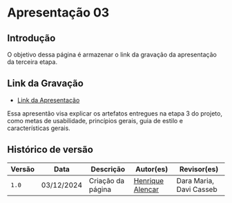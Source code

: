 # Apresentação 03

## Introdução

O objetivo dessa página é armazenar o link da gravação da apresentação da terceira etapa.

## Link da Gravação

* [Link da Apresentação](https://youtu.be/wf5KA9zv0zU)

Essa apresentão visa explicar os artefatos entregues na etapa 3 do projeto, como metas de usabilidade, princípios gerais, guia de estilo e características gerais.

## Histórico de versão

| Versão | Data       | Descrição                                | Autor(es)                                                                                       | Revisor(es)                                                                                                                                    |
| ------ | ---------- | ---------------------------------------- | ----------------------------------------------------------------------------------------------- | ---------------------------------------------------------------------------------------------------------------------------------------------- |
| `1.0`  | 03/12/2024 | Criação da página                     | [Henrique Alencar](https://github.com/henryqma) | Dara Maria, Davi Casseb |